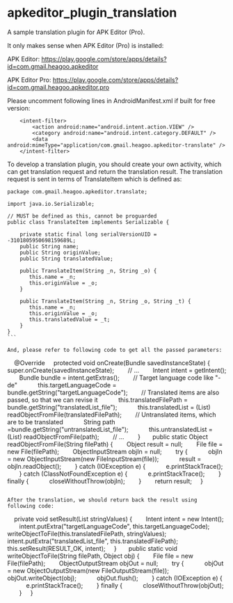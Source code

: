 # apkeditor_plugin_translation
A sample translation plugin for APK Editor (Pro).

It only makes sense when APK Editor (Pro) is installed:

APK Editor: https://play.google.com/store/apps/details?id=com.gmail.heagoo.apkeditor

APK Editor Pro: https://play.google.com/store/apps/details?id=com.gmail.heagoo.apkeditor.pro

Please uncomment following lines in AndroidManifest.xml if built for free version:
```
    <intent-filter>
        <action android:name="android.intent.action.VIEW" />
        <category android:name="android.intent.category.DEFAULT" />
        <data android:mimeType="application/com.gmail.heagoo.apkeditor-translate" />
    </intent-filter>
```
To develop a translation plugin, you should create your own activity, which can get translation request and return the translation result. The translation request is sent in terms of TranslateItem which is defined as:
``` 
package com.gmail.heagoo.apkeditor.translate;
 
import java.io.Serializable;
 
// MUST be defined as this, cannot be proguarded
public class TranslateItem implements Serializable {
 
    private static final long serialVersionUID = -3101805950698159689L;
    public String name;
    public String originValue;
    public String translatedValue;
 
    public TranslateItem(String _n, String _o) {
       this.name = _n;
       this.originValue = _o;
    }
 
    public TranslateItem(String _n, String _o, String _t) {
       this.name = _n;
       this.originValue = _o;
       this.translatedValue = _t;
    }
}
``` 

And, please refer to following code to get all the passed parameters:
```
    @Override
    protected void onCreate(Bundle savedInstanceState) {
       super.onCreate(savedInstanceState);
       // ...
       Intent intent = getIntent();
       Bundle bundle = intent.getExtras();
       // Target language code like "-de"
           this.targetLanguageCode = bundle.getString("targetLanguageCode");
       // Translated items are also passed, so that we can revise it
           this.translatedFilePath = bundle.getString("translatedList_file");
           this.translatedList = (List<TranslateItem>) readObjectFromFile(translatedFilePath);
       // Untranslated items, which are to be translated
           String path =bundle.getString("untranslatedList_file");
           this.untranslatedList = (List<TranslateItem>) readObjectFromFile(path);
       // ...
       }
 
    public static Object readObjectFromFile(String filePath) {
       Object result = null;
       File file = new File(filePath);
       ObjectInputStream objIn = null;
       try {
           objIn = new ObjectInputStream(new FileInputStream(file));
           result = objIn.readObject();
       } catch (IOException e) {
           e.printStackTrace();
       } catch (ClassNotFoundException e) {
           e.printStackTrace();
       } finally {
           closeWithoutThrow(objIn);
       }
       return result;
    }
```

After the translation, we should return back the result using following code:
```
    private void setResult(List<TranslateItem> stringValues) {
       Intent intent = new Intent();
       intent.putExtra("targetLanguageCode", this.targetLanguageCode);
       writeObjectToFile(this.translatedFilePath, stringValues);
       intent.putExtra("translatedList_file", this.translatedFilePath);
 
       this.setResult(RESULT_OK, intent);
    }
 
    public static void writeObjectToFile(String filePath, Object obj) {
       File file = new File(filePath);
       ObjectOutputStream objOut = null;
       try {
           objOut = new ObjectOutputStream(new FileOutputStream(file));
           objOut.writeObject(obj);
           objOut.flush();
       } catch (IOException e) {
           e.printStackTrace();
       } finally {
           closeWithoutThrow(objOut);
       }
    }
```
